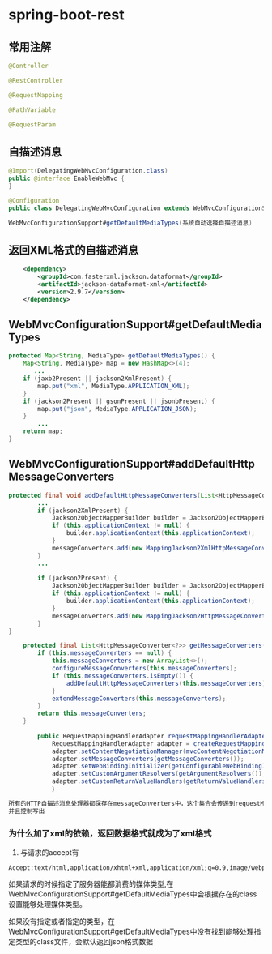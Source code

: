 # spring-boot-rest


## 常用注解


```java
@Controller

@RestController

@RequestMapping

@PathVariable

@RequestParam
```

## 自描述消息

```java
@Import(DelegatingWebMvcConfiguration.class)
public @interface EnableWebMvc {
}
```

```java
@Configuration
public class DelegatingWebMvcConfiguration extends WebMvcConfigurationSupport {}
```

```java
WebMvcConfigurationSupport#getDefaultMediaTypes(系统自动选择自描述消息)
```

## 返回XML格式的自描述消息

```xml
	<dependency>
		<groupId>com.fasterxml.jackson.dataformat</groupId>
		<artifactId>jackson-dataformat-xml</artifactId>
		<version>2.9.7</version>
	</dependency>
```


## WebMvcConfigurationSupport#getDefaultMediaTypes

```java
protected Map<String, MediaType> getDefaultMediaTypes() {
	Map<String, MediaType> map = new HashMap<>(4);
       ...
	if (jaxb2Present || jackson2XmlPresent) {
		map.put("xml", MediaType.APPLICATION_XML);
	}
	if (jackson2Present || gsonPresent || jsonbPresent) {
		map.put("json", MediaType.APPLICATION_JSON);
	}
        ...
	return map;
}
```

## WebMvcConfigurationSupport#addDefaultHttpMessageConverters

```java
protected final void addDefaultHttpMessageConverters(List<HttpMessageConverter<?>> messageConverters) {
  		...
  		if (jackson2XmlPresent) {
  			Jackson2ObjectMapperBuilder builder = Jackson2ObjectMapperBuilder.xml();
  			if (this.applicationContext != null) {
  				builder.applicationContext(this.applicationContext);
  			}
  			messageConverters.add(new MappingJackson2XmlHttpMessageConverter(builder.build()));
  		}
  		...
  		
		if (jackson2Present) {
			Jackson2ObjectMapperBuilder builder = Jackson2ObjectMapperBuilder.json();
			if (this.applicationContext != null) {
				builder.applicationContext(this.applicationContext);
			}
			messageConverters.add(new MappingJackson2HttpMessageConverter(builder.build()));
		}
}

	protected final List<HttpMessageConverter<?>> getMessageConverters() {
		if (this.messageConverters == null) {
			this.messageConverters = new ArrayList<>();
			configureMessageConverters(this.messageConverters);
			if (this.messageConverters.isEmpty()) {
				addDefaultHttpMessageConverters(this.messageConverters);
			}
			extendMessageConverters(this.messageConverters);
		}
		return this.messageConverters;
	}
	
		public RequestMappingHandlerAdapter requestMappingHandlerAdapter() {
    		RequestMappingHandlerAdapter adapter = createRequestMappingHandlerAdapter();
    		adapter.setContentNegotiationManager(mvcContentNegotiationManager());
    		adapter.setMessageConverters(getMessageConverters());
    		adapter.setWebBindingInitializer(getConfigurableWebBindingInitializer());
    		adapter.setCustomArgumentResolvers(getArgumentResolvers());
    		adapter.setCustomReturnValueHandlers(getReturnValueHandlers());
    		｝

```


```html
所有的HTTP自描述消息处理器都保存在messageConverters中，这个集合会传递到requestMappingHandlerAdapter中
并且控制写出
```

### 为什么加了xml的依赖，返回数据格式就成为了xml格式

1. 与请求的accept有

```http
Accept:text/html,application/xhtml+xml,application/xml;q=0.9,image/webp,image/apng,/;q=0.8
```

​	如果请求的时候指定了服务器能都消费的媒体类型,在WebMvcConfigurationSupport#getDefaultMediaTypes中会根据存在的class设置能够处理媒体类型。

​	如果没有指定或者指定的类型，在WebMvcConfigurationSupport#getDefaultMediaTypes中没有找到能够处理指定类型的class文件，会默认返回json格式数据